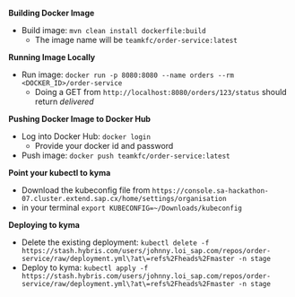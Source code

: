 **Building Docker Image**
* Build image: `mvn clean install dockerfile:build`
  *  The image name will be `teamkfc/order-service:latest`
  
**Running Image Locally**
* Run image: `docker run -p 8080:8080 --name orders --rm <DOCKER_ID>/order-service`
  * Doing a GET from `http://localhost:8080/orders/123/status` should return *delivered* 

**Pushing Docker Image to Docker Hub**
* Log into Docker Hub: `docker login`
  * Provide your docker id and password
* Push image: `docker push teamkfc/order-service:latest`

**Point your kubectl to kyma**
* Download the kubeconfig file from `https://console.sa-hackathon-07.cluster.extend.sap.cx/home/settings/organisation`
* in your terminal `export KUBECONFIG=~/Downloads/kubeconfig`

**Deploying to kyma**
* Delete the existing deployment: `kubectl delete -f https://stash.hybris.com/users/johnny.loi_sap.com/repos/order-service/raw/deployment.yml\?at\=refs%2Fheads%2Fmaster -n stage`
* Deploy to kyma: `kubectl apply -f https://stash.hybris.com/users/johnny.loi_sap.com/repos/order-service/raw/deployment.yml\?at\=refs%2Fheads%2Fmaster -n stage`
